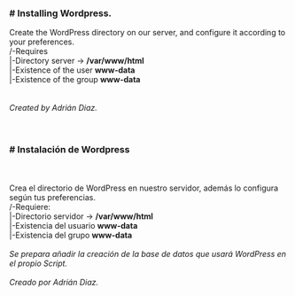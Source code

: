 <h3><strong> # Installing Wordpress.</strong></h3>
Create the WordPress directory on our server, and configure it according to your preferences.<br>
/-Requires<br>
|-Directory server -> <strong>/var/www/html</strong><br>
|-Existence of the user <strong>www-data</strong><br>
|-Existence of the group <strong>www-data</strong><br>
<br>
<br>
<i>Created by Adrián Diaz.</i><br>
<br>
<br>
<h3><strong> # Instalación de Wordpress </strong></h3><br>
<br>
Crea el directorio de WordPress en nuestro servidor, además lo configura según tus preferencias.<br>
/-Requiere:<br>
|-Directorio servidor -> <strong>/var/www/html<br></strong>
|-Existencia del usuario <strong>www-data</strong><br>
|-Existencia del grupo <strong>www-data</strong><br>
<br>
<i>Se prepara añadir la creación de la base de datos que usará WordPress en el propio Script.</i><br>
<br>
<i>Creado por Adrián Diaz.</i><br>


